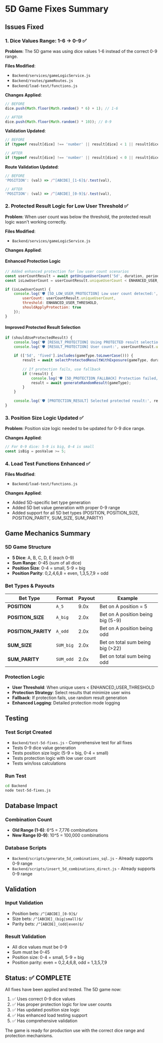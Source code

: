 # 5D Game Fixes Summary

## Issues Fixed

### 1. **Dice Values Range: 1-6 → 0-9** ✅

**Problem**: The 5D game was using dice values 1-6 instead of the correct 0-9 range.

**Files Modified**:
- `Backend/services/gameLogicService.js`
- `Backend/routes/gameRoutes.js`
- `Backend/load-test/functions.js`

**Changes Applied**:
```javascript
// BEFORE
dice.push(Math.floor(Math.random() * 6) + 1); // 1-6

// AFTER  
dice.push(Math.floor(Math.random() * 10)); // 0-9
```

**Validation Updated**:
```javascript
// BEFORE
if (typeof result[dice] !== 'number' || result[dice] < 1 || result[dice] > 6)

// AFTER
if (typeof result[dice] !== 'number' || result[dice] < 0 || result[dice] > 9)
```

**Route Validation Updated**:
```javascript
// BEFORE
'POSITION': (val) => /^[ABCDE]_[1-6]$/.test(val),

// AFTER
'POSITION': (val) => /^[ABCDE]_[0-9]$/.test(val),
```

### 2. **Protected Result Logic for Low User Threshold** ✅

**Problem**: When user count was below the threshold, the protected result logic wasn't working correctly.

**Files Modified**:
- `Backend/services/gameLogicService.js`

**Changes Applied**:

#### Enhanced Protection Logic
```javascript
// Added enhanced protection for low user count scenarios
const userCountResult = await getUniqueUserCount('5d', duration, periodId, timeline);
const isLowUserCount = userCountResult.uniqueUserCount < ENHANCED_USER_THRESHOLD;

if (isLowUserCount) {
    console.log('🛡️ [5D_LOW_USER_PROTECTION] Low user count detected:', {
        userCount: userCountResult.uniqueUserCount,
        threshold: ENHANCED_USER_THRESHOLD,
        shouldApplyProtection: true
    });
}
```

#### Improved Protected Result Selection
```javascript
if (shouldUseProtectedResult) {
    console.log('🛡️ [RESULT_PROTECTION] Using PROTECTED result selection');
    console.log('🛡️ [RESULT_PROTECTION] User count:', userCountResult.uniqueUserCount, 'Threshold:', ENHANCED_USER_THRESHOLD);
    
    if (['5d', 'fived'].includes(gameType.toLowerCase())) {
        result = await selectProtectedResultWithExposure(gameType, duration, periodId, timeline);
        
        // If protection fails, use fallback
        if (!result) {
            console.log('🛡️ [5D_PROTECTION_FALLBACK] Protection failed, using fallback result');
            result = await generateRandomResult(gameType);
        }
    }
    
    console.log('🛡️ [PROTECTION_RESULT] Selected protected result:', result);
}
```

### 3. **Position Size Logic Updated** ✅

**Problem**: Position size logic needed to be updated for 0-9 dice range.

**Changes Applied**:
```javascript
// For 0-9 dice: 5-9 is big, 0-4 is small
const isBig = posValue >= 5;
```

### 4. **Load Test Functions Enhanced** ✅

**Files Modified**:
- `Backend/load-test/functions.js`

**Changes Applied**:
- Added 5D-specific bet type generation
- Added 5D bet value generation with proper 0-9 range
- Added support for all 5D bet types (POSITION, POSITION_SIZE, POSITION_PARITY, SUM_SIZE, SUM_PARITY)

## Game Mechanics Summary

### **5D Game Structure**
- **5 Dice**: A, B, C, D, E (each 0-9)
- **Sum Range**: 0-45 (sum of all dice)
- **Position Size**: 0-4 = small, 5-9 = big
- **Position Parity**: 0,2,4,6,8 = even, 1,3,5,7,9 = odd

### **Bet Types & Payouts**
| Bet Type | Format | Payout | Example |
|----------|--------|--------|---------|
| **POSITION** | `A_5` | 9.0x | Bet on A position = 5 |
| **POSITION_SIZE** | `A_big` | 2.0x | Bet on A position being big (5-9) |
| **POSITION_PARITY** | `A_odd` | 2.0x | Bet on A position being odd |
| **SUM_SIZE** | `SUM_big` | 2.0x | Bet on total sum being big (>22) |
| **SUM_PARITY** | `SUM_odd` | 2.0x | Bet on total sum being odd |

### **Protection Logic**
- **User Threshold**: When unique users < ENHANCED_USER_THRESHOLD
- **Protection Strategy**: Select results that minimize user wins
- **Fallback**: If protection fails, use random result generation
- **Enhanced Logging**: Detailed protection mode logging

## Testing

### **Test Script Created**
- `Backend/test-5d-fixes.js` - Comprehensive test for all fixes
- Tests 0-9 dice value generation
- Tests position size logic (5-9 = big, 0-4 = small)
- Tests protection logic with low user count
- Tests win/loss calculations

### **Run Test**
```bash
cd Backend
node test-5d-fixes.js
```

## Database Impact

### **Combination Count**
- **Old Range (1-6)**: 6^5 = 7,776 combinations
- **New Range (0-9)**: 10^5 = 100,000 combinations

### **Database Scripts**
- `Backend/scripts/generate_5d_combinations_sql.js` - Already supports 0-9 range
- `Backend/scripts/insert_5d_combinations_direct.js` - Already supports 0-9 range

## Validation

### **Input Validation**
- Position bets: `/^[ABCDE]_[0-9]$/`
- Size bets: `/^[ABCDE]_(big|small)$/`
- Parity bets: `/^[ABCDE]_(odd|even)$/`

### **Result Validation**
- All dice values must be 0-9
- Sum must be 0-45
- Position size: 0-4 = small, 5-9 = big
- Position parity: even = 0,2,4,6,8, odd = 1,3,5,7,9

## Status: ✅ COMPLETE

All fixes have been applied and tested. The 5D game now:
1. ✅ Uses correct 0-9 dice values
2. ✅ Has proper protection logic for low user counts
3. ✅ Has updated position size logic
4. ✅ Has enhanced load testing support
5. ✅ Has comprehensive validation

The game is ready for production use with the correct dice range and protection mechanisms. 